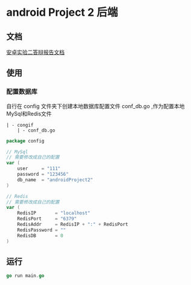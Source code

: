 # android Project 2 后端

## 文档

[安卓实验二答辩报告文档](https://cmjhgnav4v.feishu.cn/docx/TSv9dfxJpoXgU6xzi4ucUnprnbh)

## 使用
### 配置数据库
自行在 config 文件夹下创建本地数据库配置文件 conf_db.go ,作为配置本地MySql和Redis文件
```
| - congif
    | - conf_db.go
```
```go
package config

// MySql
// 需要修改成自己的配置
var (
	user     = "111"
	password = "123456"
	db_name  = "androidProject2"
)

// Redis
// 需要修改成自己的配置
var (
	RedisIP       = "localhost"
	RedisPort     = "6379"
	RedisAddr     = RedisIP + ":" + RedisPort
	RedisPassword = ""
	RedisDB       = 0
)
```


## 运行
```go
go run main.go
```
